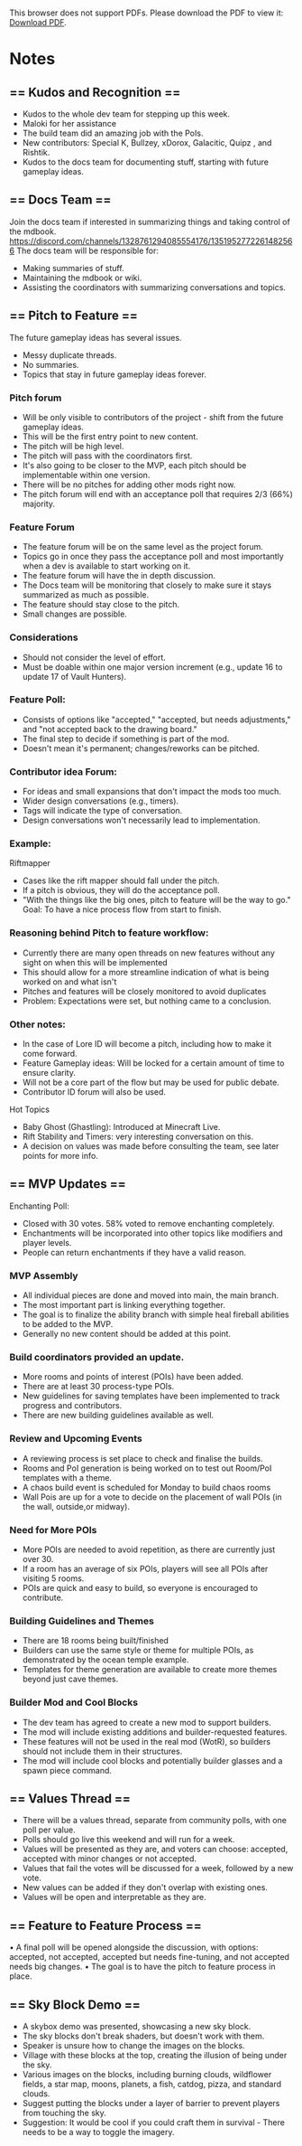 <object data="../other-files/meeting-notes/Wanderers Weekly Update March 22.pdf" type="application/pdf" width="700px" height="700px">
    <embed src="../other-files/meeting-notes/Wanderers Weekly Update March 22.pdf">
        <p>This browser does not support PDFs. Please download the PDF to view it: <a href="../other-files/meeting-notes/Wanderers Weekly Update March 22.pdf">Download PDF</a>.</p>
    </embed>
</object>

# Notes

## == Kudos and Recognition ==
- Kudos to the whole dev team for stepping up this week.
- Maloki for her assistance
- The build team did an amazing job with the PoIs.
- New contributors: Special K, Bullzey, xDorox, Galacitic, Quipz , and Rishtik.
- Kudos to the docs team for documenting stuff, starting with future gameplay ideas.

## == Docs Team ==
Join the docs team if interested in summarizing things and taking control of the mdbook.
https://discord.com/channels/1328761294085554176/1351952772261482566
The docs team will be responsible for:
- Making summaries of stuff.
- Maintaining the mdbook or wiki.
- Assisting the coordinators with summarizing conversations and topics.

## == Pitch to Feature ==
The future gameplay ideas has several issues.
- Messy duplicate threads.
- No summaries.
- Topics that stay in future gameplay ideas forever.

### Pitch forum 
- Will be only visible to contributors of the project - shift from the future gameplay ideas.
- This will be the first entry point to new content.
- The pitch will be high level.
- The pitch will pass with the coordinators first.
- It's also going to be closer to the MVP, each pitch should be implementable within one version. 
- There will be no pitches for adding other mods right now.
- The pitch forum will end with an acceptance poll that requires 2/3 (66%) majority.

### Feature Forum
- The feature forum will be on the same level as the project forum.
- Topics go in once they pass the acceptance poll and most importantly when a dev is available to start working on it.
- The feature forum will have the in depth discussion.
- The Docs team will be monitoring that closely to make sure it stays summarized as much as possible.
- The feature should stay close to the pitch.
- Small changes are possible.

### Considerations
- Should not consider the level of effort.
- Must be doable within one major version increment (e.g., update 16 to update 17 of Vault Hunters).

### Feature Poll:
- Consists of options like "accepted," "accepted, but needs adjustments," and "not accepted back to the drawing board."
- The final step to decide if something is part of the mod.
- Doesn't mean it's permanent; changes/reworks can be pitched.

### Contributor idea Forum:
- For ideas and small expansions that don't impact the mods too much.
- Wider design conversations (e.g., timers).
- Tags will indicate the type of conversation.
- Design conversations won't necessarily lead to implementation.

### Example:
Riftmapper
- Cases like the rift mapper should fall under the pitch.
- If a pitch is obvious, they will do the acceptance poll.
- "With the things like the big ones, pitch to feature will be the way to go."
Goal: To have a nice process flow from start to finish.


### Reasoning behind Pitch to feature workflow: 
- Currently there are many open threads on new features without any sight on when this will be implemented
- This should allow for a more streamline indication of what is being worked on and what isn't 
- Pitches and features will be closely monitored to avoid duplicates
- Problem: Expectations were set, but nothing came to a conclusion.

### Other notes:
- In the case of Lore ID will become a pitch, including how to make it come forward.
- Feature Gameplay ideas: Will be locked for a certain amount of time to ensure clarity.
- Will not be a core part of the flow but may be used for public debate.
- Contributor ID forum will also be used.

Hot Topics
- Baby Ghost (Ghastling): Introduced at Minecraft Live.
- Rift Stability and Timers: very interesting conversation on this.
- A decision on values was made before consulting the team, see later points for more info.

## == MVP Updates == 
Enchanting Poll:
- Closed with 30 votes. 58% voted to remove enchanting completely.
- Enchantments will be incorporated into other topics like modifiers and player levels.
- People can return enchantments if they have a valid reason.

### MVP Assembly
- All individual pieces are done and moved into main, the main branch.
- The most important part is linking everything together.
- The goal is to finalize the ability branch with simple heal fireball abilities to be added to the MVP.
- Generally no new content should be added at this point. 

### Build coordinators provided an update.
- More rooms and points of interest (POIs) have been added.
- There are at least 30 process-type POIs.
- New guidelines for saving templates have been implemented to track progress and contributors.
- There are new building guidelines available as well. 

### Review and Upcoming Events
- A reviewing process is set place to check and finalise the builds.
- Rooms and PoI generation is being worked on to test out Room/PoI templates with a theme.
- A chaos build event is scheduled for Monday to build chaos rooms
- Wall Pois are up for a vote to decide on the placement of wall POIs (in the wall, outside,or midway).

### Need for More POIs
- More POIs are needed to avoid repetition, as there are currently just over 30.
- If a room has an average of six POIs, players will see all POIs after visiting 5 rooms.
- POIs are quick and easy to build, so everyone is encouraged to contribute.

### Building Guidelines and Themes
- There are 18 rooms being built/finished
- Builders can use the same style or theme for multiple POIs, as demonstrated by the ocean temple example.
- Templates for theme generation are available to create more themes beyond just cave themes.

### Builder Mod and Cool Blocks
- The dev team has agreed to create a new mod to support builders.
- The mod will include existing additions and builder-requested features.
- These features will not be used in the real mod (WotR), so builders should not include them in their structures.
- The mod will include cool blocks and potentially builder glasses and a spawn piece command.

## == Values Thread ==
- There will be a values thread, separate from community polls, with one poll per value. 
- Polls should go live this weekend and will run for a week.
- Values will be presented as they are, and voters can choose: accepted, accepted with minor changes or not accepted.
- Values that fail the votes will be discussed for a week, followed by a new vote.
- New values can be added if they don't overlap with existing ones.
- Values will be open and interpretable as they are.

## == Feature to Feature Process ==
• A final poll will be opened alongside the discussion, with options: accepted, not accepted, accepted but needs fine-tuning, and not accepted needs big changes.
• The goal is to have the pitch to feature process in place.

## == Sky Block Demo ==
- A skybox demo was presented, showcasing a new sky block.
- The sky blocks don't break shaders, but doesn't work with them.
- Speaker is unsure how to change the images on the blocks.
- Village with these blocks at the top, creating the illusion of being under the sky.
- Various images on the blocks, including burning clouds, wildflower fields, a star map, moons, planets, a fish, catdog, pizza, and standard clouds.
- Suggest putting the blocks under a layer of barrier to prevent players from touching the sky.
- Suggestion: It would be cool if you could craft them in survival - There needs to be a way to toggle the imagery.

## == Q&A ==
- Renaming the repos and organization on GitHub might be difficult and have low priority due to potential URL changes.
